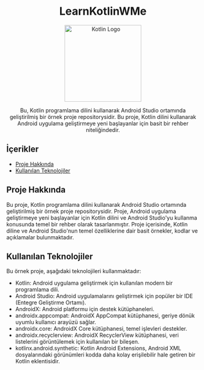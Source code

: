 <h1 align="center">LearnKotlinWMe</h1>

<p align="center">
  <img src="https://github.com/yucOx/LearnKotlinWMe/blob/main/kotlin_logo.png" width="200" height="200" alt="Kotlin Logo">
</p>

<p align="center">
  Bu, Kotlin programlama dilini kullanarak Android Studio ortamında geliştirilmiş bir örnek proje repositorysidir. Bu proje, Kotlin dilini kullanarak Android uygulama geliştirmeye yeni başlayanlar için basit bir rehber niteliğindedir.
</p>

## İçerikler

- [Proje Hakkında](#proje-hakkında)
- [Kullanılan Teknolojiler](#kullanılan-teknolojiler)


## Proje Hakkında

Bu proje, Kotlin programlama dilini kullanarak Android Studio ortamında geliştirilmiş bir örnek proje repositorysidir. Proje, Android uygulama geliştirmeye yeni başlayanlar için Kotlin dilini ve Android Studio'yu kullanma konusunda temel bir rehber olarak tasarlanmıştır. Proje içerisinde, Kotlin diline ve Android Studio'nun temel özelliklerine dair basit örnekler, kodlar ve açıklamalar bulunmaktadır.

## Kullanılan Teknolojiler

Bu örnek proje, aşağıdaki teknolojileri kullanmaktadır:

- Kotlin: Android uygulama geliştirmek için kullanılan modern bir programlama dili.
- Android Studio: Android uygulamalarını geliştirmek için popüler bir IDE (Entegre Geliştirme Ortamı).
- AndroidX: Android platformu için destek kütüphaneleri.
- androidx.appcompat: AndroidX AppCompat kütüphanesi, geriye dönük uyumlu kullanıcı arayüzü sağlar.
- androidx.core: AndroidX Core kütüphanesi, temel işlevleri destekler.
- androidx.recyclerview: AndroidX RecyclerView kütüphanesi, veri listelerini görüntülemek için kullanılan bir bileşen.
- kotlinx.android.synthetic: Kotlin Android Extensions, Android XML dosyalarındaki görünümleri kodda daha kolay erişilebilir hale getiren bir Kotlin eklentisidir.

